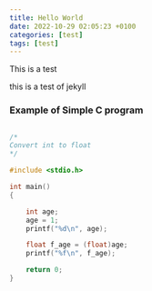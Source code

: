 ```yaml
---
title: Hello World
date: 2022-10-29 02:05:23 +0100
categories: [test]
tags: [test]
---
```



This is a test

this
is 
a 
test
of 
jekyll

### Example of Simple C program

```C

/*
Convert int to float
*/

#include <stdio.h>

int main()
{

    int age;
    age = 1;
    printf("%d\n", age);

    float f_age = (float)age;
    printf("%f\n", f_age);

    return 0;
}
```